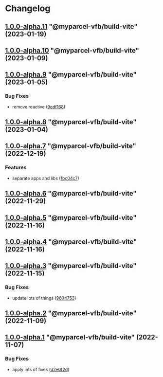 # Changelog

<!-- MONODEPLOY:BELOW -->

## [1.0.0-alpha.11](https://github/myparcelnl/vue-form-builder/compare/@myparcel-vfb/build-vite@1.0.0-alpha.10...@myparcel-vfb/build-vite@1.0.0-alpha.11) "@myparcel-vfb/build-vite" (2023-01-19)




## [1.0.0-alpha.10](https://github/myparcelnl/vue-form-builder/compare/@myparcel-vfb/build-vite@1.0.0-alpha.9...@myparcel-vfb/build-vite@1.0.0-alpha.10) "@myparcel-vfb/build-vite" (2023-01-09)




## [1.0.0-alpha.9](https://github/myparcelnl/vue-form-builder/compare/@myparcel-vfb/build-vite@1.0.0-alpha.8...@myparcel-vfb/build-vite@1.0.0-alpha.9) "@myparcel-vfb/build-vite" (2023-01-05)


### Bug Fixes

* remove reactive ([9edf168](https://github/myparcelnl/vue-form-builder/commit/9edf168e5499a6d129e5dcaac818c4e3fc1bce99))




## [1.0.0-alpha.8](https://github/myparcelnl/vue-form-builder/compare/@myparcel-vfb/build-vite@1.0.0-alpha.7...@myparcel-vfb/build-vite@1.0.0-alpha.8) "@myparcel-vfb/build-vite" (2023-01-04)




## [1.0.0-alpha.7](https://github/myparcelnl/vue-form-builder/compare/@myparcel-vfb/build-vite@1.0.0-alpha.6...@myparcel-vfb/build-vite@1.0.0-alpha.7) "@myparcel-vfb/build-vite" (2022-12-19)


### Features

* separate apps and libs ([1bc04c7](https://github/myparcelnl/vue-form-builder/commit/1bc04c7625e0036bb3d72c40f471902e8232ce71))




## [1.0.0-alpha.6](https://github/myparcelnl/vue-form-builder/compare/@myparcel-vfb/build-vite@1.0.0-alpha.5...@myparcel-vfb/build-vite@1.0.0-alpha.6) "@myparcel-vfb/build-vite" (2022-11-29)

## [1.0.0-alpha.5](https://github/myparcelnl/vue-form-builder/compare/@myparcel-vfb/build-vite@1.0.0-alpha.4...@myparcel-vfb/build-vite@1.0.0-alpha.5) "@myparcel-vfb/build-vite" (2022-11-16)

## [1.0.0-alpha.4](https://github/myparcelnl/vue-form-builder/compare/@myparcel-vfb/build-vite@1.0.0-alpha.3...@myparcel-vfb/build-vite@1.0.0-alpha.4) "@myparcel-vfb/build-vite" (2022-11-16)

## [1.0.0-alpha.3](https://github/myparcelnl/vue-form-builder/compare/@myparcel-vfb/build-vite@1.0.0-alpha.2...@myparcel-vfb/build-vite@1.0.0-alpha.3) "@myparcel-vfb/build-vite" (2022-11-15)

### Bug Fixes

- update lots of things ([9604753](https://github/myparcelnl/vue-form-builder/commit/960475357653bc8aaae8f9d1cfd9d2cdba6f2f8b))

## [1.0.0-alpha.2](https://github/myparcelnl/vue-form-builder/compare/@myparcel-vfb/build-vite@1.0.0-alpha.1...@myparcel-vfb/build-vite@1.0.0-alpha.2) "@myparcel-vfb/build-vite" (2022-11-09)

## [1.0.0-alpha.1](https://github/myparcelnl/vue-form-builder/compare/@myparcel-vfb/build-vite@1.0.0-alpha.0...@myparcel-vfb/build-vite@1.0.0-alpha.1) "@myparcel-vfb/build-vite" (2022-11-07)

### Bug Fixes

- apply lots of fixes ([d2e0f2d](https://github/myparcelnl/vue-form-builder/commit/d2e0f2d195b354b0ba4a58a20e0f5536d4e28746))
